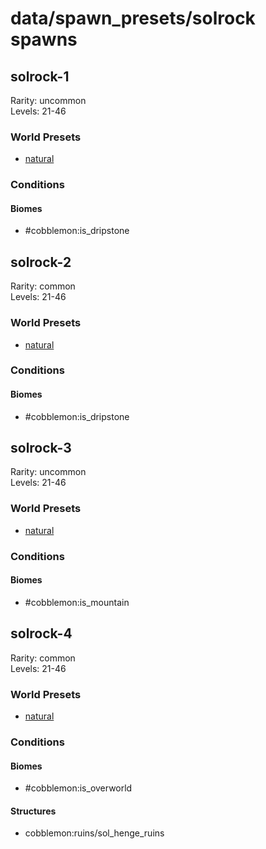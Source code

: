 # data/spawn_presets/solrock spawns  
  
## solrock-1  
Rarity: uncommon  
Levels: 21-46  
  
### World Presets  
* [natural](/data/world_presets/natural.md)  
  
### Conditions  
  
#### Biomes  
  * #cobblemon:is_dripstone
  
  
## solrock-2  
Rarity: common  
Levels: 21-46  
  
### World Presets  
* [natural](/data/world_presets/natural.md)  
  
### Conditions  
  
#### Biomes  
  * #cobblemon:is_dripstone
  
  
## solrock-3  
Rarity: uncommon  
Levels: 21-46  
  
### World Presets  
* [natural](/data/world_presets/natural.md)  
  
### Conditions  
  
#### Biomes  
  * #cobblemon:is_mountain
  
  
## solrock-4  
Rarity: common  
Levels: 21-46  
  
### World Presets  
* [natural](/data/world_presets/natural.md)  
  
### Conditions  
  
#### Biomes  
  * #cobblemon:is_overworld
  
  
#### Structures  
  * cobblemon:ruins/sol_henge_ruins
  
